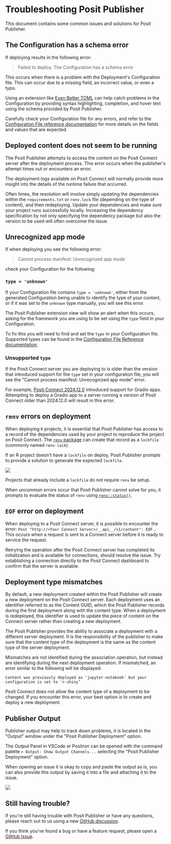 # Troubleshooting Posit Publisher

This document contains some common issues and solutions for Posit Publisher.

## The Configuration has a schema error

If deploying results in the following error:

> Failed to deploy. The Configuration has a schema error

This occurs when there is a problem with the Deployment's Configuration file.
This can occur due to a missing field, an incorrect value, or even a typo.

Using an extension like [Even Better TOML](https://marketplace.visualstudio.com/items?itemName=tamasfe.even-better-toml)
can help catch problems in the Configuration by providing syntax highlighting,
completion, and hover text using the schema provided by Posit Publisher.

Carefully check your Configuration file for any errors, and refer to the
[Configuration File reference documentation](https://github.com/posit-dev/publisher/blob/main/docs/configuration.md)
for more details on the fields and values that are expected.

## Deployed content does not seem to be running

The Posit Publisher attempts to access the content on the Posit Connect server after
the deployment process. This error occurs when the publisher's attempt times out or
encounters an error.

The deployment logs available on Posit Connect will normally provide more insight into
the details of the runtime failure that occurred.

Often times, the resolution will involve simply updating the dependencies within the
`requirements.txt` or `renv.lock` file (depending on the type of content), and then
redeploying. Update your dependencies and make sure your project runs successfully
locally. Increasing the dependency specification by not only specifying the dependency
package but also the version to be used will often overcome the issue.

## Unrecognized app mode

If when deploying you see the following error:

> Cannot process manifest: Unrecognized app mode

check your Configuration for the following:

### `type = 'unknown'`

If your Configuration file contains `type = 'unknown'`, either from the
generated Configuration being unable to identify the type of your content, or
if it was set to the `unknown` type manually, you will see this error.

The Posit Publisher extension view will show an alert when this occurs, asking
for the framework you are using to be set using the `type` field in your
Configuration.

To fix this you will need to find and set the `type` in your Configuration file.
Supported types can be found in the [Configuration File Reference documentation](https://github.com/posit-dev/publisher/blob/main/docs/configuration.md#type).

### Unsupported `type`

If the Posit Connect server you are deploying to is older than the version that
introduced support for the `type` set in your configuration file, you will see
the "Cannot process manifest: Unrecognized app mode" error.

For example, [Posit Connect 2024.12.0](https://docs.posit.co/connect/news/#posit-connect-2024.12.0-new)
introduced support for Gradio apps. Attempting to deploy a Gradio app to a
server running a version of Posit Connect older than 2024.12.0 will result in
this error.

## `renv` errors on deployment

When deploying `R` projects, it is essential that Posit Publisher has
access to a record of the dependencies used by your project to reproduce
the project on Posit Connect.
The [`renv` package](https://rstudio.github.io/renv/articles/renv.html) can
create that record as a `lockfile` (commonly named `renv.lock`).

If an R project doesn't have a `lockfile` on deploy, Posit Publisher prompts to
provide a solution to generate the expected `lockfile`.

![](https://cdn.posit.co/publisher/assets/img/publisher-renv-setup-notification.png)

Projects that already include a `lockfile` do not require `renv` be setup.

When uncommon errors occur that Posit Publisher cannot solve for you, it
prompts to evaluate the status of `renv` using
[`renv::status()`](https://rstudio.github.io/renv/reference/status.html).

## `EOF` error on deployment

When deploying to a Posit Connect server, it is possible to encounter the error:
`Post "http://<Your Connect Server>/__api__/v1/content": EOF.`. This occurs when
a request is sent to a Connect server before it is ready to service the request.

Retrying the operation after the Posit Connect server has completed its initialization
and is available for connections, should resolve the issue. Try establishing a connection
directly to the Posit Connect dashboard to confirm that the server is available.

## Deployment type mismatches

By default, a new deployment created within the Posit Publisher will create a new
deployment on the Posit Connect server. Each deployment uses an identifier referred to
as the Content GUID, which the Posit Publisher records during the first deployment along
with the content type. When a deployment is redeployed, this identifier is used to update the piece of content
on the Connect server rather than creating a new deployment.

The Posit Publisher provides the ability to associate a deployment with a different
server deployment. It is the responsibility of the publisher to make sure that the
content type of the deployment is the same as the content type of the server deployment.

Mismatches are not identified during the association operation, but instead are identifying
during the next deployment operation. If mismatched, an error similar to the following will
be displayed:

`Content was previously deployed as 'jupyter-notebook' but your configuration is set to 'r-shiny’`

Posit Connect does not allow the content type of a deployment to be changed. If you encounter this
error, your best option is to create and deploy a new deployment.

## Publisher Output

Publisher output may help to track down problems, it is located in the "Output" window under the "Posit Publisher Deployment" option.

The Output Panel in VSCode or Positron can be opened with the command palette `> Output: Show Output Channels...`
selecting the "Posit Publisher Deployment" option.

When opening an issue it is okay to copy and paste the output as is, you can also provide this output
by saving it into a file and attaching it to the issue.

![](https://cdn.posit.co/publisher/assets/img/save-output.png)

## Still having trouble?

If you're still having trouble with Posit Publisher or have any questions,
please reach out to us using a new
[GitHub discussion](https://github.com/posit-dev/publisher/discussions).

If you think you've found a bug or have a feature request,
please open a
[GitHub Issue](https://github.com/posit-dev/publisher/issues).
